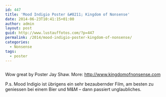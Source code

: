 ```yaml
---
id: 447
title: 'Mood Indigio Poster &#8211; Kingdom of Nonsense'
date: 2014-06-23T10:41:15+01:00
author: admin
layout: post
guid: http://www.lustauffotos.com/?p=447
permalink: /2014/mood-indigio-poster-kingdom-of-nonsense/
categories:
  - Nonsense
tags:
  - poster
---
```

<img class="aligncenter" src="http://static.squarespace.com/static/51f37063e4b0db872bc47f40/t/537e6555e4b0e9cca8170ef5/1400792405311/MOOD_INDIGO_ONE_SHEET_FINAL_670.jpg?format=300w" alt="" />

Wow great by Poster Jay Shaw. More: <http://www.kingdomofnonsense.com>

P.s. Mood Indigio ist übrigens ein sehr bezaubernder Film, am besten zu geniessen bei einem Bier und M&M &#8211; dann passiert unglaubliches.